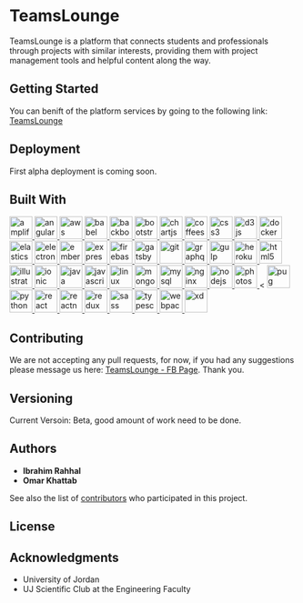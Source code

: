 # TeamsLounge

TeamsLounge is a platform that connects students and professionals through projects with similar interests, providing them with project management tools and helpful content along the way.

## Getting Started

You can benift of the platform services by going to the following link: [TeamsLounge](https://www.teamslounge.com/)




## Deployment

First alpha deployment is coming soon.

## Built With

<p align="left"> <a href="[https://aws.amazon.com/amplify/](https://aws.amazon.com/amplify/)" rel="nofollow"> <img src="[https://camo.githubusercontent.com/2458b6939ba47fc884f5ad8413d39c015608ddbd59702d473e80f66877b1e470/68747470733a2f2f646f63732e616d706c6966792e6177732f6173736574732f6c6f676f2d6461726b2e737667](https://camo.githubusercontent.com/2458b6939ba47fc884f5ad8413d39c015608ddbd59702d473e80f66877b1e470/68747470733a2f2f646f63732e616d706c6966792e6177732f6173736574732f6c6f676f2d6461726b2e737667)" alt="amplify" width="40" height="40" data-canonical-src="https://docs.amplify.aws/assets/logo-dark.svg" style="max-width:100%;"> </a> <a href="[https://angular.io](https://angular.io/)" rel="nofollow"> <img src="[https://raw.githubusercontent.com/devicons/devicon/master/icons/angularjs/angularjs-original-wordmark.svg](https://raw.githubusercontent.com/devicons/devicon/master/icons/angularjs/angularjs-original-wordmark.svg)" alt="angularjs" width="40" height="40" style="max-width:100%;">  </a> <a href="[https://aws.amazon.com](https://aws.amazon.com/)" rel="nofollow"> <img src="[https://raw.githubusercontent.com/devicons/devicon/master/icons/amazonwebservices/amazonwebservices-original-wordmark.svg](https://raw.githubusercontent.com/devicons/devicon/master/icons/amazonwebservices/amazonwebservices-original-wordmark.svg)" alt="aws" width="40" height="40" style="max-width:100%;"> </a> <a href="[https://babeljs.io/](https://babeljs.io/)" rel="nofollow"> <img src="[https://camo.githubusercontent.com/1abf71d00a4a13bfdeccdc131c65f02644fae4e746289bd7c21bf1d2af986389/68747470733a2f2f7777772e766563746f726c6f676f2e7a6f6e652f6c6f676f732f626162656c6a732f626162656c6a732d69636f6e2e737667](https://camo.githubusercontent.com/1abf71d00a4a13bfdeccdc131c65f02644fae4e746289bd7c21bf1d2af986389/68747470733a2f2f7777772e766563746f726c6f676f2e7a6f6e652f6c6f676f732f626162656c6a732f626162656c6a732d69636f6e2e737667)" alt="babel" width="40" height="40" data-canonical-src="https://www.vectorlogo.zone/logos/babeljs/babeljs-icon.svg" style="max-width:100%;"> </a> <a href="[https://backbonejs.org](https://backbonejs.org/)" rel="nofollow"> <img src="[https://raw.githubusercontent.com/devicons/devicon/master/icons/backbonejs/backbonejs-original-wordmark.svg](https://raw.githubusercontent.com/devicons/devicon/master/icons/backbonejs/backbonejs-original-wordmark.svg)" alt="backbonejs" width="40" height="40" style="max-width:100%;"> </a> <a href="[https://getbootstrap.com](https://getbootstrap.com/)" rel="nofollow"> <img src="[https://raw.githubusercontent.com/devicons/devicon/master/icons/bootstrap/bootstrap-plain-wordmark.svg](https://raw.githubusercontent.com/devicons/devicon/master/icons/bootstrap/bootstrap-plain-wordmark.svg)" alt="bootstrap" width="40" height="40" style="max-width:100%;"> </a> <a href="[https://www.chartjs.org](https://www.chartjs.org/)" rel="nofollow"> <img src="[https://camo.githubusercontent.com/9be0208aa516b4d1976412d27e9f73d851ea253f8ee005a0b600939f841bba8b/68747470733a2f2f7777772e63686172746a732e6f72672f6d656469612f6c6f676f2d7469746c652e737667](https://camo.githubusercontent.com/9be0208aa516b4d1976412d27e9f73d851ea253f8ee005a0b600939f841bba8b/68747470733a2f2f7777772e63686172746a732e6f72672f6d656469612f6c6f676f2d7469746c652e737667)" alt="chartjs" width="40" height="40" data-canonical-src="https://www.chartjs.org/media/logo-title.svg" style="max-width:100%;"> </a> <a href="[https://offeescript.org](https://offeescript.org/)" rel="nofollow"> <img src="[https://raw.githubusercontent.com/devicons/devicon/master/icons/coffeescript/coffeescript-original-wordmark.svg](https://raw.githubusercontent.com/devicons/devicon/master/icons/coffeescript/coffeescript-original-wordmark.svg)" alt="coffeescript" width="40" height="40" style="max-width:100%;"> </a> <a href="[https://www.w3schools.com/css/](https://www.w3schools.com/css/)" rel="nofollow"> <img src="[https://raw.githubusercontent.com/devicons/devicon/master/icons/css3/css3-original-wordmark.svg](https://raw.githubusercontent.com/devicons/devicon/master/icons/css3/css3-original-wordmark.svg)" alt="css3" width="40" height="40" style="max-width:100%;"> </a> <a href="[https://d3js.org/](https://d3js.org/)" rel="nofollow"> <img src="[https://raw.githubusercontent.com/devicons/devicon/master/icons/d3js/d3js-original.svg](https://raw.githubusercontent.com/devicons/devicon/master/icons/d3js/d3js-original.svg)" alt="d3js" width="40" height="40" style="max-width:100%;"> </a> <a href="[https://www.docker.com/](https://www.docker.com/)" rel="nofollow"> <img src="[https://raw.githubusercontent.com/devicons/devicon/master/icons/docker/docker-original-wordmark.svg](https://raw.githubusercontent.com/devicons/devicon/master/icons/docker/docker-original-wordmark.svg)" alt="docker" width="40" height="40" style="max-width:100%;"> </a> <a href="[https://www.elastic.co](https://www.elastic.co/)" rel="nofollow"> <img src="[https://camo.githubusercontent.com/d4cbacdc000de378e0dcae3b5ee54923c0ad04f6e52b7aa886a748fba5578def/68747470733a2f2f7777772e766563746f726c6f676f2e7a6f6e652f6c6f676f732f656c61737469632f656c61737469632d69636f6e2e737667](https://camo.githubusercontent.com/d4cbacdc000de378e0dcae3b5ee54923c0ad04f6e52b7aa886a748fba5578def/68747470733a2f2f7777772e766563746f726c6f676f2e7a6f6e652f6c6f676f732f656c61737469632f656c61737469632d69636f6e2e737667)" alt="elasticsearch" width="40" height="40" data-canonical-src="https://www.vectorlogo.zone/logos/elastic/elastic-icon.svg" style="max-width:100%;"> </a> <a href="[https://www.electronjs.org](https://www.electronjs.org/)" rel="nofollow"> <img src="[https://raw.githubusercontent.com/devicons/devicon/master/icons/electron/electron-original.svg](https://raw.githubusercontent.com/devicons/devicon/master/icons/electron/electron-original.svg)" alt="electron" width="40" height="40" style="max-width:100%;"> </a> <a href="[https://emberjs.com/](https://emberjs.com/)" rel="nofollow"> <img src="[https://raw.githubusercontent.com/devicons/devicon/master/icons/ember/ember-original-wordmark.svg](https://raw.githubusercontent.com/devicons/devicon/master/icons/ember/ember-original-wordmark.svg)" alt="ember" width="40" height="40" style="max-width:100%;"> </a> <a href="[https://expressjs.com](https://expressjs.com/)" rel="nofollow"> <img src="[https://raw.githubusercontent.com/devicons/devicon/master/icons/express/express-original-wordmark.svg](https://raw.githubusercontent.com/devicons/devicon/master/icons/express/express-original-wordmark.svg)" alt="express" width="40" height="40" style="max-width:100%;"> </a> <a href="[https://firebase.google.com/](https://firebase.google.com/)" rel="nofollow"> <img src="[https://camo.githubusercontent.com/dd4b2422ed3bfc9da88c43d18550375c66f9584327dff7ecc19315ce50b96f07/68747470733a2f2f7777772e766563746f726c6f676f2e7a6f6e652f6c6f676f732f66697265626173652f66697265626173652d69636f6e2e737667](https://camo.githubusercontent.com/dd4b2422ed3bfc9da88c43d18550375c66f9584327dff7ecc19315ce50b96f07/68747470733a2f2f7777772e766563746f726c6f676f2e7a6f6e652f6c6f676f732f66697265626173652f66697265626173652d69636f6e2e737667)" alt="firebase" width="40" height="40" data-canonical-src="https://www.vectorlogo.zone/logos/firebase/firebase-icon.svg" style="max-width:100%;"> </a> <a href="[https://www.gatsbyjs.com/](https://www.gatsbyjs.com/)" rel="nofollow"> <img src="[https://camo.githubusercontent.com/ba9df1e4c5f7c9f6503f2668f03a934b4553c5840dd6067ee1ab013c2af86afc/68747470733a2f2f7777772e766563746f726c6f676f2e7a6f6e652f6c6f676f732f6761747362796a732f6761747362796a732d69636f6e2e737667](https://camo.githubusercontent.com/ba9df1e4c5f7c9f6503f2668f03a934b4553c5840dd6067ee1ab013c2af86afc/68747470733a2f2f7777772e766563746f726c6f676f2e7a6f6e652f6c6f676f732f6761747362796a732f6761747362796a732d69636f6e2e737667)" alt="gatsby" width="40" height="40" data-canonical-src="https://www.vectorlogo.zone/logos/gatsbyjs/gatsbyjs-icon.svg" style="max-width:100%;"> </a> <a href="[https://git-scm.com/](https://git-scm.com/)" rel="nofollow"> <img src="[https://camo.githubusercontent.com/fbfcb9e3dc648adc93bef37c718db16c52f617ad055a26de6dc3c21865c3321d/68747470733a2f2f7777772e766563746f726c6f676f2e7a6f6e652f6c6f676f732f6769742d73636d2f6769742d73636d2d69636f6e2e737667](https://camo.githubusercontent.com/fbfcb9e3dc648adc93bef37c718db16c52f617ad055a26de6dc3c21865c3321d/68747470733a2f2f7777772e766563746f726c6f676f2e7a6f6e652f6c6f676f732f6769742d73636d2f6769742d73636d2d69636f6e2e737667)" alt="git" width="40" height="40" data-canonical-src="https://www.vectorlogo.zone/logos/git-scm/git-scm-icon.svg" style="max-width:100%;"> </a> <a href="[https://graphql.org](https://graphql.org/)" rel="nofollow"> <img src="[https://camo.githubusercontent.com/07c382b68200c1a86d52d1682346e73e038b2f160c9afbc0af773fb3646882c8/68747470733a2f2f7777772e766563746f726c6f676f2e7a6f6e652f6c6f676f732f6772617068716c2f6772617068716c2d69636f6e2e737667](https://camo.githubusercontent.com/07c382b68200c1a86d52d1682346e73e038b2f160c9afbc0af773fb3646882c8/68747470733a2f2f7777772e766563746f726c6f676f2e7a6f6e652f6c6f676f732f6772617068716c2f6772617068716c2d69636f6e2e737667)" alt="graphql" width="40" height="40" data-canonical-src="https://www.vectorlogo.zone/logos/graphql/graphql-icon.svg" style="max-width:100%;"> </a> <a href="[https://gulpjs.com](https://gulpjs.com/)" rel="nofollow"> <img src="[https://raw.githubusercontent.com/devicons/devicon/master/icons/gulp/gulp-plain.svg](https://raw.githubusercontent.com/devicons/devicon/master/icons/gulp/gulp-plain.svg)" alt="gulp" width="40" height="40" style="max-width:100%;"> </a> <a href="[https://heroku.com](https://heroku.com/)" rel="nofollow"> <img src="[https://camo.githubusercontent.com/df12cb598044a3f38efc1f45e3580558c324cf8789b79487125044eeebcc4dee/68747470733a2f2f7777772e766563746f726c6f676f2e7a6f6e652f6c6f676f732f6865726f6b752f6865726f6b752d69636f6e2e737667](https://camo.githubusercontent.com/df12cb598044a3f38efc1f45e3580558c324cf8789b79487125044eeebcc4dee/68747470733a2f2f7777772e766563746f726c6f676f2e7a6f6e652f6c6f676f732f6865726f6b752f6865726f6b752d69636f6e2e737667)" alt="heroku" width="40" height="40" data-canonical-src="https://www.vectorlogo.zone/logos/heroku/heroku-icon.svg" style="max-width:100%;"> </a> <a href="[https://www.w3.org/html/](https://www.w3.org/html/)" rel="nofollow"> <img src="[https://raw.githubusercontent.com/devicons/devicon/master/icons/html5/html5-original-wordmark.svg](https://raw.githubusercontent.com/devicons/devicon/master/icons/html5/html5-original-wordmark.svg)" alt="html5" width="40" height="40" style="max-width:100%;"> </a> <a href="[https://www.adobe.com/in/products/illustrator.html](https://www.adobe.com/in/products/illustrator.html)" rel="nofollow"> <img src="[https://camo.githubusercontent.com/9e245893108b5ca27e7ac3d4a802d513f657b32aa7b5765bd92df7fb55d0ed54/68747470733a2f2f7777772e766563746f726c6f676f2e7a6f6e652f6c6f676f732f61646f62655f696c6c7573747261746f722f61646f62655f696c6c7573747261746f722d69636f6e2e737667](https://camo.githubusercontent.com/9e245893108b5ca27e7ac3d4a802d513f657b32aa7b5765bd92df7fb55d0ed54/68747470733a2f2f7777772e766563746f726c6f676f2e7a6f6e652f6c6f676f732f61646f62655f696c6c7573747261746f722f61646f62655f696c6c7573747261746f722d69636f6e2e737667)" alt="illustrator" width="40" height="40" data-canonical-src="https://www.vectorlogo.zone/logos/adobe_illustrator/adobe_illustrator-icon.svg" style="max-width:100%;"> </a> <a href="[https://ionicframework.com](https://ionicframework.com/)" rel="nofollow"> <img src="[https://camo.githubusercontent.com/dc116831bf292fd01b8013ccafbbf6ae8fc9ff45e7741c1719284957b225d691/68747470733a2f2f75706c6f61642e77696b696d656469612e6f72672f77696b6970656469612f636f6d6d6f6e732f642f64312f496f6e69635f4c6f676f2e737667](https://camo.githubusercontent.com/dc116831bf292fd01b8013ccafbbf6ae8fc9ff45e7741c1719284957b225d691/68747470733a2f2f75706c6f61642e77696b696d656469612e6f72672f77696b6970656469612f636f6d6d6f6e732f642f64312f496f6e69635f4c6f676f2e737667)" alt="ionic" width="40" height="40" data-canonical-src="https://upload.wikimedia.org/wikipedia/commons/d/d1/Ionic_Logo.svg" style="max-width:100%;"> </a> <a href="[https://www.java.com](https://www.java.com/)" rel="nofollow"> <img src="[https://raw.githubusercontent.com/devicons/devicon/master/icons/java/java-original.svg](https://raw.githubusercontent.com/devicons/devicon/master/icons/java/java-original.svg)" alt="java" width="40" height="40" style="max-width:100%;"> </a> <a href="[https://developer.mozilla.org/en-US/docs/Web/JavaScript](https://developer.mozilla.org/en-US/docs/Web/JavaScript)" rel="nofollow"> <img src="[https://raw.githubusercontent.com/devicons/devicon/master/icons/javascript/javascript-original.svg](https://raw.githubusercontent.com/devicons/devicon/master/icons/javascript/javascript-original.svg)" alt="javascript" width="40" height="40" style="max-width:100%;"> </a> <a href="[https://www.linux.org/](https://www.linux.org/)" rel="nofollow"> <img src="[https://raw.githubusercontent.com/devicons/devicon/master/icons/linux/linux-original.svg](https://raw.githubusercontent.com/devicons/devicon/master/icons/linux/linux-original.svg)" alt="linux" width="40" height="40" style="max-width:100%;"> </a> <a href="[https://www.mongodb.com/](https://www.mongodb.com/)" rel="nofollow"> <img src="[https://raw.githubusercontent.com/devicons/devicon/master/icons/mongodb/mongodb-original-wordmark.svg](https://raw.githubusercontent.com/devicons/devicon/master/icons/mongodb/mongodb-original-wordmark.svg)" alt="mongodb" width="40" height="40" style="max-width:100%;"> </a> <a href="[https://www.mysql.com/](https://www.mysql.com/)" rel="nofollow"> <img src="[https://raw.githubusercontent.com/devicons/devicon/master/icons/mysql/mysql-original-wordmark.svg](https://raw.githubusercontent.com/devicons/devicon/master/icons/mysql/mysql-original-wordmark.svg)" alt="mysql" width="40" height="40" style="max-width:100%;"> </a> <a href="[https://www.nginx.com](https://www.nginx.com/)" rel="nofollow"> <img src="[https://raw.githubusercontent.com/devicons/devicon/master/icons/nginx/nginx-original.svg](https://raw.githubusercontent.com/devicons/devicon/master/icons/nginx/nginx-original.svg)" alt="nginx" width="40" height="40" style="max-width:100%;"> </a> <a href="[https://nodejs.org](https://nodejs.org/)" rel="nofollow"> <img src="[https://raw.githubusercontent.com/devicons/devicon/master/icons/nodejs/nodejs-original-wordmark.svg](https://raw.githubusercontent.com/devicons/devicon/master/icons/nodejs/nodejs-original-wordmark.svg)" alt="nodejs" width="40" height="40" style="max-width:100%;"> </a> <a href="[https://www.photoshop.com/en](https://www.photoshop.com/en)" rel="nofollow"> <img src="[https://raw.githubusercontent.com/devicons/devicon/master/icons/photoshop/photoshop-line.svg](https://raw.githubusercontent.com/devicons/devicon/master/icons/photoshop/photoshop-line.svg)" alt="photoshop" width="40" height="40" style="max-width:100%;"> </a> < </a> <a href="[https://pugjs.org](https://pugjs.org/)" rel="nofollow"> <img src="[https://camo.githubusercontent.com/e6f31db76aa258d4e26be8464f2dff9796d5cf59185976df02dd80ae6a60cc9e/68747470733a2f2f63646e2e776f726c64766563746f726c6f676f2e636f6d2f6c6f676f732f7075672e737667](https://camo.githubusercontent.com/e6f31db76aa258d4e26be8464f2dff9796d5cf59185976df02dd80ae6a60cc9e/68747470733a2f2f63646e2e776f726c64766563746f726c6f676f2e636f6d2f6c6f676f732f7075672e737667)" alt="pug" width="40" height="40" data-canonical-src="https://cdn.worldvectorlogo.com/logos/pug.svg" style="max-width:100%;"> </a> <a href="[https://www.python.org](https://www.python.org/)" rel="nofollow"> <img src="[https://raw.githubusercontent.com/devicons/devicon/master/icons/python/python-original.svg](https://raw.githubusercontent.com/devicons/devicon/master/icons/python/python-original.svg)" alt="python" width="40" height="40" style="max-width:100%;"> </a> <a href="[https://reactjs.org/](https://reactjs.org/)" rel="nofollow"> <img src="[https://raw.githubusercontent.com/devicons/devicon/master/icons/react/react-original-wordmark.svg](https://raw.githubusercontent.com/devicons/devicon/master/icons/react/react-original-wordmark.svg)" alt="react" width="40" height="40" style="max-width:100%;"> </a> <a href="[https://reactnative.dev/](https://reactnative.dev/)" rel="nofollow"> <img src="[https://camo.githubusercontent.com/5c92eeb467fd5d2b1ef1c560e3c3c2f758a8d4e03a8136bda7b41a2d3d4a1b59/68747470733a2f2f72656163746e61746976652e6465762f696d672f6865616465725f6c6f676f2e737667](https://camo.githubusercontent.com/5c92eeb467fd5d2b1ef1c560e3c3c2f758a8d4e03a8136bda7b41a2d3d4a1b59/68747470733a2f2f72656163746e61746976652e6465762f696d672f6865616465725f6c6f676f2e737667)" alt="reactnative" width="40" height="40" data-canonical-src="https://reactnative.dev/img/header_logo.svg" style="max-width:100%;"> </a> <a href="[https://redux.js.org](https://redux.js.org/)" rel="nofollow"> <img src="[https://raw.githubusercontent.com/devicons/devicon/master/icons/redux/redux-original.svg](https://raw.githubusercontent.com/devicons/devicon/master/icons/redux/redux-original.svg)" alt="redux" width="40" height="40" style="max-width:100%;"> </a> <a href="[https://sass-lang.com](https://sass-lang.com/)" rel="nofollow"> <img src="[https://raw.githubusercontent.com/devicons/devicon/master/icons/sass/sass-original.svg](https://raw.githubusercontent.com/devicons/devicon/master/icons/sass/sass-original.svg)" alt="sass" width="40" height="40" style="max-width:100%;"> </a> <a href="[https://www.typescriptlang.org/](https://www.typescriptlang.org/)" rel="nofollow"> <img src="[https://raw.githubusercontent.com/devicons/devicon/master/icons/typescript/typescript-original.svg](https://raw.githubusercontent.com/devicons/devicon/master/icons/typescript/typescript-original.svg)" alt="typescript" width="40" height="40" style="max-width:100%;"> </a> <a href="[https://webpack.js.org](https://webpack.js.org/)" rel="nofollow"> <img src="[https://raw.githubusercontent.com/devicons/devicon/d00d0969292a6569d45b06d3f350f463a0107b0d/icons/webpack/webpack-original-wordmark.svg](https://raw.githubusercontent.com/devicons/devicon/d00d0969292a6569d45b06d3f350f463a0107b0d/icons/webpack/webpack-original-wordmark.svg)" alt="webpack" width="40" height="40" style="max-width:100%;"> </a> <a href="[https://www.adobe.com/products/xd.html](https://www.adobe.com/products/xd.html)" rel="nofollow"> <img src="[https://camo.githubusercontent.com/c205ecbe12500177d102169d97bc1c17c545155fdf5ec78c08d54ac53e5b38c1/68747470733a2f2f63646e2e776f726c64766563746f726c6f676f2e636f6d2f6c6f676f732f61646f62652d78642e737667](https://camo.githubusercontent.com/c205ecbe12500177d102169d97bc1c17c545155fdf5ec78c08d54ac53e5b38c1/68747470733a2f2f63646e2e776f726c64766563746f726c6f676f2e636f6d2f6c6f676f732f61646f62652d78642e737667)" alt="xd" width="40" height="40" data-canonical-src="https://cdn.worldvectorlogo.com/logos/adobe-xd.svg" style="max-width:100%;"> </a> </p>

## Contributing

We are not accepting any pull requests, for now, if you had any suggestions please message us here: [TeamsLounge - FB Page](https://www.facebook.com/TeamsLounge/). Thank you. 

## Versioning

Current Versoin: Beta, good amount of work need to be done. 

## Authors

* **Ibrahim Rahhal** 
* **Omar Khattab** 

See also the list of [contributors](https://github.com/your/project/contributors) who participated in this project.

## License


## Acknowledgments

* University of Jordan
* UJ Scientific Club at the Engineering Faculty
